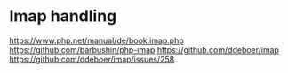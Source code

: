 # Imap handling

https://www.php.net/manual/de/book.imap.php
https://github.com/barbushin/php-imap
https://github.com/ddeboer/imap
https://github.com/ddeboer/imap/issues/258
